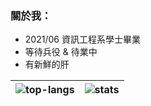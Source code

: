 ### 關於我：
- 2021/06 資訊工程系學士畢業
- 等待兵役 & 待業中
- 有新鮮的肝

| ![top-langs](https://github-readme-stats.vercel.app/api/top-langs/?username=WhatTheBlock&layout=compact&theme=github_dark&langs_count=10) | ![stats](https://github-readme-stats.vercel.app/api?username=WhatTheBlock&include_all_commits=true&show_icons=true&theme=github_dark&count_private=true) |
| --- | --- |
